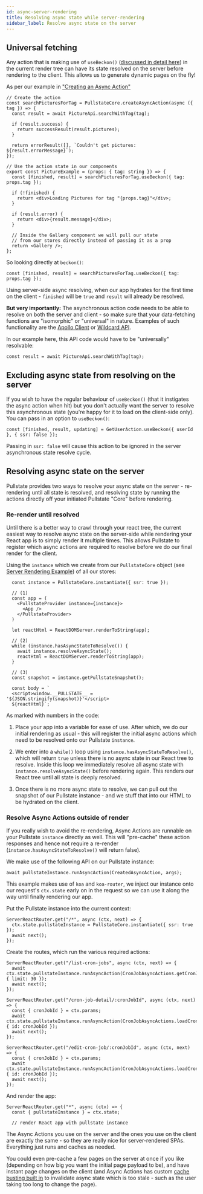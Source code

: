 ```yaml
---
id: async-server-rendering
title: Resolving async state while server-rendering
sidebar_label: Resolve async state on the server
---
```


## Universal fetching

Any action that is making use of `useBeckon()` ([discussed in detail here](async-action-use.md)) in the current render tree can have its state resolved on the server before rendering to the client. This allows us to generate dynamic pages on the fly!

As per our example in ["Creating an Async Action"](async-actions-creating.md)

```tsx
// Create the action
const searchPicturesForTag = PullstateCore.createAsyncAction(async ({ tag }) => {
  const result = await PictureApi.searchWithTag(tag);

  if (result.success) {
    return successResult(result.pictures);
  }

  return errorResult([], `Couldn't get pictures: ${result.errorMessage}`);
});

// Use the action state in our components
export const PictureExample = (props: { tag: string }) => {
  const [finished, result] = searchPicturesForTag.useBeckon({ tag: props.tag });

  if (!finished) {
    return <div>Loading Pictures for tag "{props.tag}"</div>;
  }

  if (result.error) {
    return <div>{result.message}</div>;
  }

  // Inside the Gallery component we will pull our state
  // from our stores directly instead of passing it as a prop
  return <Gallery />;
};
```

So looking directly at `beckon()`:

```tsx
const [finished, result] = searchPicturesForTag.useBeckon({ tag: props.tag });
```

Using server-side async resolving, when our app hydrates for the first time on the client - `finished` will be `true` and `result` will already be resolved.

**But very importantly:** The asynchronous action code needs to be able to resolve on both the server and client - so make sure that your data-fetching functions are "isomorphic" or "universal" in nature. Examples of such functionality are the [Apollo Client](https://www.apollographql.com/docs/react/api/apollo-client.html) or [Wildcard API](https://github.com/brillout/wildcard-api).

In our example here, this API code would have to be "universally" resolvable:

```tsx
const result = await PictureApi.searchWithTag(tag);
```

## Excluding async state from resolving on the server

If you wish to have the regular behaviour of `useBeckon()` (that it instigates the async action when hit) but you don't actually want the server to resolve this asynchronous state (you're happy for it to load on the client-side only). You can pass in an option to `useBeckon()`:

```tsx
const [finished, result, updating] = GetUserAction.useBeckon({ userId }, { ssr: false });
```

Passing in `ssr: false` will cause this action to be ignored in the server asynchronous state resolve cycle.

## Resolving async state on the server

Pullstate provides two ways to resolve your async state on the server - re-rendering until all state is resolved, and resolving state by running the actions directly off your initiated Pullstate "Core" before rendering.

### Re-render until resolved

Until there is a better way to crawl through your react tree, the current easiest way to resolve async state on the server-side while rendering your React app is to simply render it multiple times. This allows Pullstate to register which async actions are required to resolve before we do our final render for the client.

Using the `instance` which we create from our `PullstateCore` object (see [Server Rendering Example](quick-example-server-rendered.md#gather-stores-under-a-core-collection)) of all our stores:

```tsx
  const instance = PullstateCore.instantiate({ ssr: true });
  
  // (1)
  const app = (
    <PullstateProvider instance={instance}>
      <App />
    </PullstateProvider>
  )

  let reactHtml = ReactDOMServer.renderToString(app);

  // (2)
  while (instance.hasAsyncStateToResolve()) {
    await instance.resolveAsyncState();
    reactHtml = ReactDOMServer.renderToString(app);
  }

  // (3)
  const snapshot = instance.getPullstateSnapshot();

  const body = `
  <script>window.__PULLSTATE__ = '${JSON.stringify(snapshot)}'</script>
  ${reactHtml}`;
```

As marked with numbers in the code:

1. Place your app into a variable for ease of use. After which, we do our initial rendering as usual - this will register the initial async actions which need to be resolved onto our Pullstate `instance`.

2. We enter into a `while()` loop using `instance.hasAsyncStateToResolve()`, which will return `true` unless there is no async state in our React tree to resolve. Inside this loop we immediately resolve all async state with `instance.resolveAsyncState()` before rendering again. This renders our React tree until all state is deeply resolved.

3. Once there is no more async state to resolve, we can pull out the snapshot of our Pullstate instance - and we stuff that into our HTML to be hydrated on the client.

### Resolve Async Actions outside of render

If you really wish to avoid the re-rendering, Async Actions are runnable on your Pullstate `instance` directly as well. This will "pre-cache" these action responses and hence not require a re-render (`instance.hasAsyncStateToResolve()` will return false).

We make use of the following API on our Pullstate instance:

```tsx
await pullstateInstance.runAsyncAction(CreatedAsyncAction, args);
```

This example makes use of `koa` and `koa-router`, we inject our instance onto our request's `ctx.state` early on in the request so we can use it along the way until finally rendering our app.

Put the Pullstate instance into the current context:

```tsx
ServerReactRouter.get("/*", async (ctx, next) => {
  ctx.state.pullstateInstance = PullstateCore.instantiate({ ssr: true });
  await next();
});
```

Create the routes, which run the various required actions:

```tsx
ServerReactRouter.get("/list-cron-jobs", async (ctx, next) => {
  await ctx.state.pullstateInstance.runAsyncAction(CronJobAsyncActions.getCronJobs, { limit: 30 });
  await next();
});

ServerReactRouter.get("/cron-job-detail/:cronJobId", async (ctx, next) => {
  const { cronJobId } = ctx.params;
  await ctx.state.pullstateInstance.runAsyncAction(CronJobAsyncActions.loadCronJob, { id: cronJobId });
  await next();
});

ServerReactRouter.get("/edit-cron-job/:cronJobId", async (ctx, next) => {
  const { cronJobId } = ctx.params;
  await ctx.state.pullstateInstance.runAsyncAction(CronJobAsyncActions.loadCronJob, { id: cronJobId });
  await next();
});
```

And render the app:

```tsx
ServerReactRouter.get("*", async (ctx) => {
  const { pullstateInstance } = ctx.state;

  // render React app with pullstate instance
```

The Async Actions you use on the server and the ones you use on the client are exactly the same - so they are really nice for server-rendered SPAs. Everything just runs and caches as needed.

You could even pre-cache a few pages on the server at once if you like (depending on how big you want the initial page payload to be), and have instant page changes on the client (and Async Actions has custom [cache busting built in](async-cache-clearing.md) to invalidate async state which is too stale - such as the user taking too long to change the page).